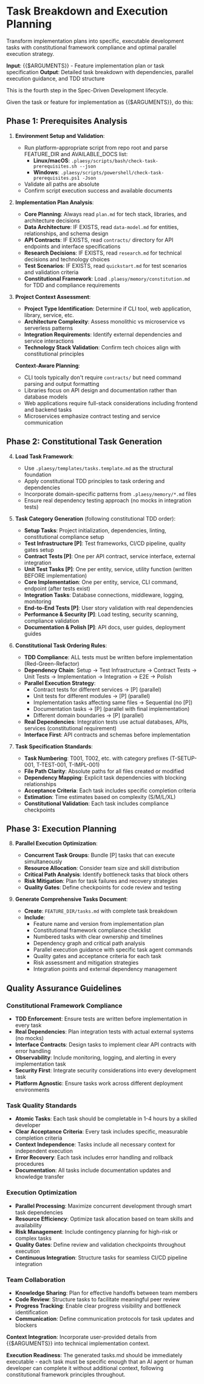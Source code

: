 # Task Breakdown and Execution Planning

Transform implementation plans into specific, executable development tasks with constitutional framework compliance and optimal parallel execution strategy.

**Input**: {{$ARGUMENTS}} - Feature implementation plan or task specification
**Output**: Detailed task breakdown with dependencies, parallel execution guidance, and TDD structure

This is the fourth step in the Spec-Driven Development lifecycle.

Given the task or feature for implementation as {{$ARGUMENTS}}, do this:

## Phase 1: Prerequisites Analysis

1. **Environment Setup and Validation**:
   - Run platform-appropriate script from repo root and parse FEATURE_DIR and AVAILABLE_DOCS list:
     - **Linux/macOS**: `.plaesy/scripts/bash/check-task-prerequisites.sh --json`
     - **Windows**: `.plaesy/scripts/powershell/check-task-prerequisites.ps1 -Json`
   - Validate all paths are absolute
   - Confirm script execution success and available documents

2. **Implementation Plan Analysis**:
   - **Core Planning**: Always read `plan.md` for tech stack, libraries, and architecture decisions
   - **Data Architecture**: IF EXISTS, read `data-model.md` for entities, relationships, and schema design
   - **API Contracts**: IF EXISTS, read `contracts/` directory for API endpoints and interface specifications
   - **Research Decisions**: IF EXISTS, read `research.md` for technical decisions and technology choices
   - **Test Scenarios**: IF EXISTS, read `quickstart.md` for test scenarios and validation criteria
   - **Constitutional Framework**: Load `.plaesy/memory/constitution.md` for TDD and compliance requirements

3. **Project Context Assessment**:
   - **Project Type Identification**: Determine if CLI tool, web application, library, service, etc.
   - **Architecture Complexity**: Assess monolithic vs microservice vs serverless patterns
   - **Integration Requirements**: Identify external dependencies and service interactions
   - **Technology Stack Validation**: Confirm tech choices align with constitutional principles

   **Context-Aware Planning**:
   - CLI tools typically don't require `contracts/` but need command parsing and output formatting
   - Libraries focus on API design and documentation rather than database models
   - Web applications require full-stack considerations including frontend and backend tasks
   - Microservices emphasize contract testing and service communication

## Phase 2: Constitutional Task Generation

4. **Load Task Framework**:
   - Use `.plaesy/templates/tasks.template.md` as the structural foundation
   - Apply constitutional TDD principles to task ordering and dependencies
   - Incorporate domain-specific patterns from `.plaesy/memory/*.md` files
   - Ensure real dependency testing approach (no mocks in integration tests)

5. **Task Category Generation** (following constitutional TDD order):
   - **Setup Tasks**: Project initialization, dependencies, linting, constitutional compliance setup
   - **Test Infrastructure [P]**: Test frameworks, CI/CD pipeline, quality gates setup
   - **Contract Tests [P]**: One per API contract, service interface, external integration
   - **Unit Test Tasks [P]**: One per entity, service, utility function (written BEFORE implementation)
   - **Core Implementation**: One per entity, service, CLI command, endpoint (after tests exist)
   - **Integration Tasks**: Database connections, middleware, logging, monitoring
   - **End-to-End Tests [P]**: User story validation with real dependencies
   - **Performance & Security [P]**: Load testing, security scanning, compliance validation
   - **Documentation & Polish [P]**: API docs, user guides, deployment guides

6. **Constitutional Task Ordering Rules**:
   - **TDD Compliance**: ALL tests must be written before implementation (Red-Green-Refactor)
   - **Dependency Chain**: Setup → Test Infrastructure → Contract Tests → Unit Tests → Implementation → Integration → E2E → Polish
   - **Parallel Execution Strategy**:
     - Contract tests for different services → [P] (parallel)
     - Unit tests for different modules → [P] (parallel)
     - Implementation tasks affecting same files → Sequential (no [P])
     - Documentation tasks → [P] (parallel with final implementation)
     - Different domain boundaries → [P] (parallel)
   - **Real Dependencies**: Integration tests use actual databases, APIs, services (constitutional requirement)
   - **Interface First**: API contracts and schemas before implementation

7. **Task Specification Standards**:
   - **Task Numbering**: T001, T002, etc. with category prefixes (T-SETUP-001, T-TEST-001, T-IMPL-001)
   - **File Path Clarity**: Absolute paths for all files created or modified
   - **Dependency Mapping**: Explicit task dependencies with blocking relationships
   - **Acceptance Criteria**: Each task includes specific completion criteria
   - **Estimation**: Time estimates based on complexity (S/M/L/XL)
   - **Constitutional Validation**: Each task includes compliance checkpoints

## Phase 3: Execution Planning

8. **Parallel Execution Optimization**:
   - **Concurrent Task Groups**: Bundle [P] tasks that can execute simultaneously
   - **Resource Allocation**: Consider team size and skill distribution
   - **Critical Path Analysis**: Identify bottleneck tasks that block others
   - **Risk Mitigation**: Plan for task failures and recovery strategies
   - **Quality Gates**: Define checkpoints for code review and testing

9. **Generate Comprehensive Tasks Document**:
   - **Create**: `FEATURE_DIR/tasks.md` with complete task breakdown
   - **Include**:
     - Feature name and version from implementation plan
     - Constitutional framework compliance checklist
     - Numbered tasks with clear ownership and timelines
     - Dependency graph and critical path analysis
     - Parallel execution guidance with specific task agent commands
     - Quality gates and acceptance criteria for each task
     - Risk assessment and mitigation strategies
     - Integration points and external dependency management

## Quality Assurance Guidelines

### Constitutional Framework Compliance
- **TDD Enforcement**: Ensure tests are written before implementation in every task
- **Real Dependencies**: Plan integration tests with actual external systems (no mocks)
- **Interface Contracts**: Design tasks to implement clear API contracts with error handling
- **Observability**: Include monitoring, logging, and alerting in every implementation task
- **Security First**: Integrate security considerations into every development task
- **Platform Agnostic**: Ensure tasks work across different deployment environments

### Task Quality Standards
- **Atomic Tasks**: Each task should be completable in 1-4 hours by a skilled developer
- **Clear Acceptance Criteria**: Every task includes specific, measurable completion criteria
- **Context Independence**: Tasks include all necessary context for independent execution
- **Error Recovery**: Each task includes error handling and rollback procedures
- **Documentation**: All tasks include documentation updates and knowledge transfer

### Execution Optimization
- **Parallel Processing**: Maximize concurrent development through smart task dependencies
- **Resource Efficiency**: Optimize task allocation based on team skills and availability
- **Risk Management**: Include contingency planning for high-risk or complex tasks
- **Quality Gates**: Define review and validation checkpoints throughout execution
- **Continuous Integration**: Structure tasks for seamless CI/CD pipeline integration

### Team Collaboration
- **Knowledge Sharing**: Plan for effective handoffs between team members
- **Code Review**: Structure tasks to facilitate meaningful peer review
- **Progress Tracking**: Enable clear progress visibility and bottleneck identification
- **Communication**: Define communication protocols for task updates and blockers

**Context Integration**: Incorporate user-provided details from {{$ARGUMENTS}} into technical implementation context.

**Execution Readiness**: The generated tasks.md should be immediately executable - each task must be specific enough that an AI agent or human developer can complete it without additional context, following constitutional framework principles throughout.
